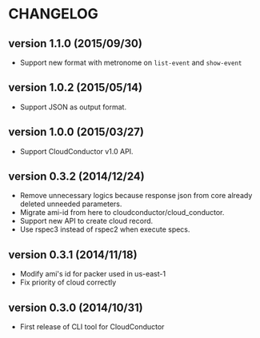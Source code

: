 CHANGELOG
=========

## version 1.1.0 (2015/09/30)

  - Support new format with metronome on `list-event` and `show-event`

## version 1.0.2 (2015/05/14)

  - Support JSON as output format.

## version 1.0.0 (2015/03/27)

  - Support CloudConductor v1.0 API.

## version 0.3.2 (2014/12/24)

  - Remove unnecessary logics because response json from core already deleted unneeded parameters.
  - Migrate ami-id from here to cloudconductor/cloud_conductor.
  - Support new API to create cloud record.
  - Use rspec3 instead of rspec2 when execute specs.

## version 0.3.1 (2014/11/18)

  - Modify ami's id for packer used in us-east-1
  - Fix priority of cloud correctly

## version 0.3.0 (2014/10/31)

  - First release of CLI tool for CloudConductor

